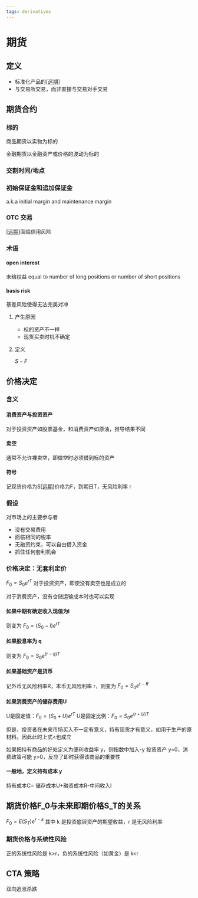 ```yaml
---
tags: derivatives
---
```

# 期货

## 定义

- 标准化产品的[[远期]]
- 与交易所交易，而非直接与交易对手交易

## 期货合约

### 标的

商品期货以实物为标的

金融期货以金融资产或价格的波动为标的

### 交割时间/地点

### 初始保证金和追加保证金

a.k.a initial margin and maintenance margin

### OTC 交易

[[远期]]面临信用风险

### 术语

#### open interest

未结权益 equal to number of long positions or number of short positions

#### basis risk

基差风险使得无法完美对冲

1. 产生原因

    - 标的资产不一样
    - 现货买卖时机不确定

2. 定义

    $S-F$

## 价格决定

### 含义

#### 消费资产与投资资产

对于投资资产如股票基金，和消费资产如原油，推导结果不同

#### 卖空

通常不允许裸卖空，即做空时必须借到标的资产

#### 符号

记现货价格为S[[远期]]价格为F，到期日T，无风险利率 r

### 假设

对市场上的主要参与者

- 没有交易费用
- 面临相同的税率
- 无融资约束，可以自由借入资金
- 抓住任何套利机会

### 价格决定：无套利定价

$F_0=S_0e^{rT}$ 对于投资资产，即使没有卖空也是成立的

对于消费资产，没有仓储运输成本时也可以实现

#### 如果中期有确定收入现值为I

则变为 $F_0=(S_0-I)e^{rT}$

#### 如果股息率为 q

则变为 $F_0=S_0e^{(r-q)T}$

#### 如果基础资产是货币

记外币无风险利率R，本币无风险利率 r，则变为 $F_0=S_0e^{r-R}$

#### 如果消费资产的储存费用U

U是固定值：$F_0=(S_0+U)e^{rT}$ U是固定比例：$F_0=S_0e^{(r+U)T}$

但是，投资者在未来市场买入不一定有意义，持有现货才有意义，如用于生产的原材料。因此此时上式<也成立

如果把持有商品的好处定义为便利收益率 y，则指数中加入-y 投资资产 y=0，消费政策可能 y>0，反应了即时获得该商品的重要性

#### 一般地，定义持有成本 y

持有成本C= 储存成本U+融资成本R-中间收入I

## 期货价格F_0与未来即期价格S_T的关系

$F_0=E(S_T)e^{r-k}$ 其中 k 是投资底层资产的期望收益，r 是无风险利率

### 期货价格与系统性风险

正的系统性风险是 k>r，负的系统性风险（如黄金）是 k<r

## CTA 策略

双向追涨杀跌

[//begin]: # "Autogenerated link references for markdown compatibility"
[远期]: 远期.md "远期"
[//end]: # "Autogenerated link references"
